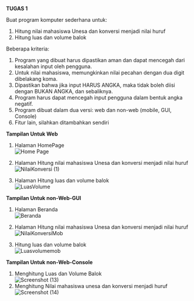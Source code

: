 <b> TUGAS 1 </b>

Buat program komputer sederhana untuk:
1. Hitung nilai mahasiswa Unesa dan konversi menjadi nilai huruf
2. Hitung luas dan volume balok

Beberapa kriteria:
1. Program yang dibuat harus dipastikan aman dan dapat mencegah dari kesalahan input oleh pengguna.
2. Untuk nilai mahasiswa, memungkinkan nilai pecahan dengan dua digit dibelakang koma.
3. Dipastikan bahwa jika input HARUS ANGKA, maka tidak boleh diisi dengan BUKAN ANGKA, dan sebaliknya.
4. Program harus dapat mencegah input pengguna dalam bentuk angka negatif.
5. Program dibuat dalam dua versi: web dan non-web (mobile, GUI, Console)
6. Fitur lain, silahkan ditambahkan sendiri

<b> Tampilan Untuk Web </b>

1. Halaman HomePage <br>
![Home Page](https://user-images.githubusercontent.com/56226681/131212047-506d6fa6-7344-45cf-b3a8-e096d2779b1e.png)
 
2. Halaman Hitung nilai mahasiswa Unesa dan konversi menjadi nilai huruf <br>
![NilaiKonversi (1)](https://user-images.githubusercontent.com/56226681/133453097-a9a2a5a8-b6a7-4671-a077-b434d3ad9313.png)

3. Halaman Hitung luas dan volume balok <br>
![LuasVolume](https://user-images.githubusercontent.com/56226681/131652603-3b37e9f0-fb93-4b62-998f-18fcb8e55ffc.png)


<b> Tampilan Untuk non-Web-GUI</b>
1. Halaman Beranda <br>
![Beranda](https://user-images.githubusercontent.com/56226681/131212094-9261f8e2-5569-4a2c-afab-2f4cdf4a0815.png)

2. Halaman Hitung nilai mahasiswa Unesa dan konversi menjadi nilai huruf <br>
![NilaiKonversiMob](https://user-images.githubusercontent.com/56226681/131652665-eb3b16cc-6a1d-44e5-975c-205556683e35.png)

3. Hitung luas dan volume balok <br>
![Luasvolumemob](https://user-images.githubusercontent.com/56226681/131652683-0544727c-3c8a-4810-a68b-c89af12f691b.png)

<b> Tampilan Untuk non-Web-Console</b>
1. Menghitung Luas dan Volume Balok <br>
![Screenshot (13)](https://user-images.githubusercontent.com/56226681/133451685-7ee55357-ba2e-40c0-9df1-1d2b98b0b7a0.png)
2. Menghitung Nilai mahasiswa unesa dan konversi menjadi huruf <br>
![Screenshot (14)](https://user-images.githubusercontent.com/56226681/133451694-8550e2e3-8bc1-4c44-935f-3881d4212105.png)


